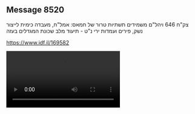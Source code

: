 ## Message 8520

צק"ח 646 ויהל"ם משמידים תשתיות טרור של חמאס:
אמל"ח, מעבדה כימית לייצור נשק, פירים ועמדות ירי נ"ט - תיעוד מלב שכונת המגדלים בעזה

https://www.idf.il/169582

![Video](8520/8520_media.mp4)
